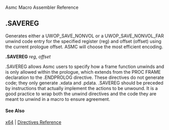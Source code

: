 Asmc Macro Assembler Reference

## .SAVEREG

Generates either a UWOP_SAVE_NONVOL or a UWOP_SAVE_NONVOL_FAR unwind code entry for the specified register (reg) and offset (offset) using the current prologue offset. ASMC will choose the most efficient encoding.

**.SAVEREG** _reg_, _offset_

.SAVEREG allows Asmc users to specify how a frame function unwinds and is only allowed within the prologue, which extends from the PROC FRAME declaration to the .ENDPROLOG directive. These directives do not generate code; they only generate .xdata and .pdata. .SAVEREG should be preceded by instructions that actually implement the actions to be unwound. It is a good practice to wrap both the unwind directives and the code they are meant to unwind in a macro to ensure agreement.

#### See Also

[x64](x64.md) | [Directives Reference](readme.md)
